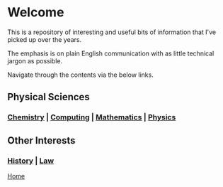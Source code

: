 # Welcome 

This is a repository of interesting and useful bits of information that I've picked up over the years.

The emphasis is on plain English communication with as little technical jargon as possible.

Navigate through the contents via the below links. 

## Physical Sciences

### [Chemistry](chemistry) | [Computing](computing) | [Mathematics](mathematics) | [Physics](physics)

## Other Interests

### [History](history) | [Law](law) 

[Home](https://github.com/limi-projects/Interesting_Stuff/blob/main/docs/README.md)
